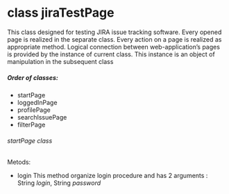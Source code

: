 # class jiraTestPage

This class designed for testing JIRA issue tracking software. Every opened page is realized in the separate class. Every action on a page is realized as appropriate method.
Logical connection between web-application’s pages is provided by the instance of current class. This instance is an object of manipulation in the subsequent class

##### *Order of classes:*
- startPage
- loggedInPage
- profilePage
- searchIssuePage
- filterPage

###### *startPage class*

Metods:
- login
This method organize login procedure and has 2 arguments : String *login*, String *password*
